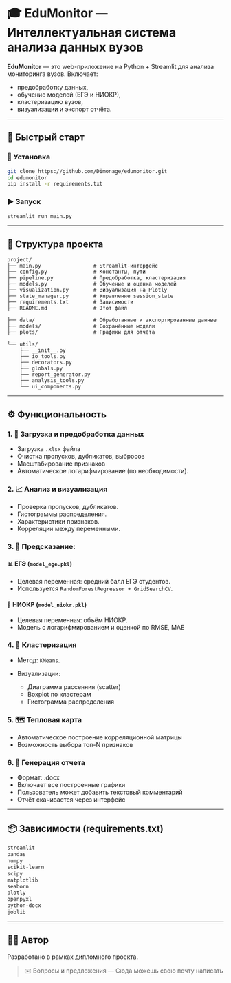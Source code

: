 # 🎓 EduMonitor — Интеллектуальная система анализа данных вузов

**EduMonitor** — это web-приложение на Python + Streamlit для анализа мониторинга вузов. Включает:

* предобработку данных,
* обучение моделей (ЕГЭ и НИОКР),
* кластеризацию вузов,
* визуализации и экспорт отчёта.

---

## 🚀 Быстрый старт

### 🔧 Установка

```bash
git clone https://github.com/Dimonage/edumonitor.git
cd edumonitor
pip install -r requirements.txt
```

### ▶️ Запуск

```bash
streamlit run main.py
```

---

## 🧩 Структура проекта

```
project/
├── main.py                 # Streamlit-интерфейс
├── config.py               # Константы, пути
├── pipeline.py             # Предобработка, кластеризация
├── models.py               # Обучение и оценка моделей
├── visualization.py        # Визуализация на Plotly
├── state_manager.py        # Управление session_state
├── requirements.txt        # Зависимости
├── README.md               # Этот файл

├── data/                   # Обработанные и экспортированные данные
├── models/                 # Сохранённые модели
├── plots/                  # Графики для отчёта

└── utils/
    ├── __init__.py
    ├── io_tools.py
    ├── decorators.py
    ├── globals.py
    ├── report_generator.py
    ├── analysis_tools.py
    └── ui_components.py
```

---

## ⚙️ Функциональность

### 1. 📂 Загрузка и предобработка данных

* Загрузка `.xlsx` файла
* Очистка пропусков, дубликатов, выбросов
* Масштабирование признаков
* Автоматическое логарифмирование (по необходимости).

### 2. 📈 Анализ и визуализация

* Проверка пропусков, дубликатов.
* Гистограммы распределения.
* Характеристики признаков.
* Корреляции между переменными.

### 3. 🤖 Предсказание:

#### 📊 ЕГЭ (`model_ege.pkl`)

* Целевая переменная: средний балл ЕГЭ студентов.
* Используется `RandomForestRegressor + GridSearchCV`.

#### 🧪 НИОКР (`model_niokr.pkl`)

* Целевая переменная: объём НИОКР.
* Модель с логарифмированием и оценкой по RMSE, MAE

### 4. 🧠 Кластеризация

* Метод: `KMeans`.
* Визуализации:

  * Диаграмма рассеяния (scatter)
  * Boxplot по кластерам
  * Гистограмма распределения

### 5. 🗺️ Тепловая карта

* Автоматическое построение корреляционной матрицы
* Возможность выбора топ-N признаков

### 6. 📄 Генерация отчета

* Формат: .docx 
* Включает все построенные графики 
* Пользователь может добавить текстовый комментарий 
* Отчёт скачивается через интерфейс

---

## 📦 Зависимости (requirements.txt)

```txt
streamlit
pandas
numpy
scikit-learn
scipy
matplotlib
seaborn
plotly
openpyxl
python-docx
joblib
```

---

## 🧑‍💻 Автор

Разработано в рамках дипломного проекта.

> ✉️ Вопросы и предложения — Сюда можешь свою почту написать
